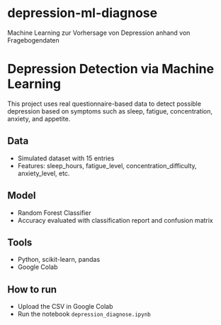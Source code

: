 # depression-ml-diagnose
Machine Learning zur Vorhersage von Depression anhand von Fragebogendaten
# Depression Detection via Machine Learning

This project uses real questionnaire-based data to detect possible depression based on symptoms such as sleep, fatigue, concentration, anxiety, and appetite.

## Data
- Simulated dataset with 15 entries
- Features: sleep_hours, fatigue_level, concentration_difficulty, anxiety_level, etc.

## Model
- Random Forest Classifier
- Accuracy evaluated with classification report and confusion matrix

## Tools
- Python, scikit-learn, pandas
- Google Colab

## How to run
- Upload the CSV in Google Colab
- Run the notebook `depression_diagnose.ipynb`

